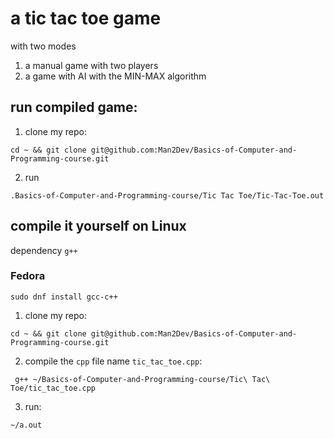 # a tic tac toe game

with two modes 
1) a manual game with two players
2) a game with AI with the MIN-MAX algorithm

## run compiled game:
1. clone my repo:
````
cd ~ && git clone git@github.com:Man2Dev/Basics-of-Computer-and-Programming-course.git
````
2. run
````
.Basics-of-Computer-and-Programming-course/Tic Tac Toe/Tic-Tac-Toe.out
````

## compile it yourself on Linux
dependency `g++`

### Fedora
````
sudo dnf install gcc-c++
````
1. clone my repo:
````
cd ~ && git clone git@github.com:Man2Dev/Basics-of-Computer-and-Programming-course.git
````
2. compile the `cpp` file name `tic_tac_toe.cpp`:
````
 g++ ~/Basics-of-Computer-and-Programming-course/Tic\ Tac\ Toe/tic_tac_toe.cpp
````
3. run:
````
~/a.out
````
